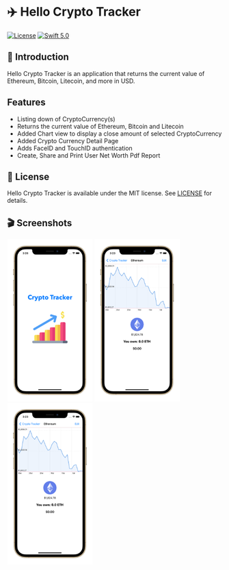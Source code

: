 # ✈️ Hello Crypto Tracker

[![License](https://img.shields.io/badge/license-MIT-blue.svg?style=flat)](http://mit-license.org)
[![Swift 5.0](https://img.shields.io/badge/Swift-5.0-orange.svg?style=flat)](https://developer.apple.com/swift/)

## 👋 Introduction

Hello Crypto Tracker is an application that returns the current value of Ethereum, Bitcoin, Litecoin, and more in USD.

## Features

- Listing down of CryptoCurrency(s)
- Returns the current value of Ethereum, Bitcoin and Litecoin
- Added Chart view to display a close amount of selected CryptoCurrency
- Added Crypto Currency Detail Page
- Adds FaceID and TouchID authentication
- Create, Share and Print User Net Worth Pdf Report

## 📄 License

Hello Crypto Tracker is available under the MIT license. See [LICENSE](https://github.com/Aditi3/crypto-tracker-example/blob/develop/LICENSE) for details.

## 🎬 Screenshots

<p float="left"> 
<img src="/images/image_1.png" width="200"> 
<img src="/images/image_2.png" width="200"> 
<img src="/images/image_3.png" width="200">
</p>

